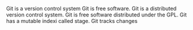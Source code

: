 Git is a version control system
Git is free software.
Git is a distributed version control system.
Git is free software distributed under the GPL.
Git has a mutable indexi called stage.
Git tracks changes  
